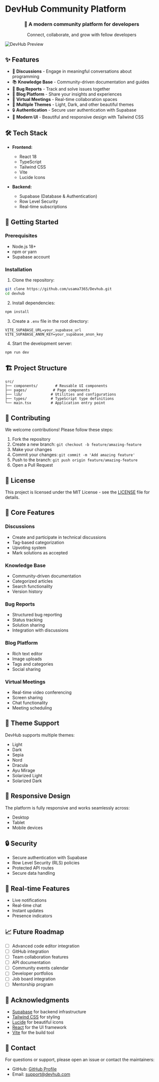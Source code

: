 # DevHub Community Platform

<div align="center">
  <h3>🚀 A modern community platform for developers</h3>
  <p>Connect, collaborate, and grow with fellow developers</p>
</div>

![DevHub Preview](https://images.unsplash.com/photo-1522071820081-009f0129c71c?w=1200&h=400&fit=crop)

## ✨ Features

- 💬 **Discussions** - Engage in meaningful conversations about programming
- 📚 **Knowledge Base** - Community-driven documentation and guides
- 🐛 **Bug Reports** - Track and solve issues together
- 📝 **Blog Platform** - Share your insights and experiences
- 🎥 **Virtual Meetings** - Real-time collaboration spaces
- 🌙 **Multiple Themes** - Light, Dark, and other beautiful themes
- 🔒 **Authentication** - Secure user authentication with Supabase
- 🎨 **Modern UI** - Beautiful and responsive design with Tailwind CSS

## 🛠️ Tech Stack

- **Frontend:**
  - React 18
  - TypeScript
  - Tailwind CSS
  - Vite
  - Lucide Icons

- **Backend:**
  - Supabase (Database & Authentication)
  - Row Level Security
  - Real-time subscriptions

## 🚀 Getting Started

### Prerequisites

- Node.js 18+
- npm or yarn
- Supabase account

### Installation

1. Clone the repository:
```bash
git clone https://github.com/usama7365/Devhub.git
cd devhub
```

2. Install dependencies:
```bash
npm install
```

3. Create a `.env` file in the root directory:
```env
VITE_SUPABASE_URL=your_supabase_url
VITE_SUPABASE_ANON_KEY=your_supabase_anon_key
```

4. Start the development server:
```bash
npm run dev
```

## 🏗️ Project Structure

```
src/
├── components/        # Reusable UI components
├── pages/            # Page components
├── lib/             # Utilities and configurations
├── types/           # TypeScript type definitions
└── main.tsx         # Application entry point
```

## 🤝 Contributing

We welcome contributions! Please follow these steps:

1. Fork the repository
2. Create a new branch: `git checkout -b feature/amazing-feature`
3. Make your changes
4. Commit your changes: `git commit -m 'Add amazing feature'`
5. Push to the branch: `git push origin feature/amazing-feature`
6. Open a Pull Request

## 📝 License

This project is licensed under the MIT License - see the [LICENSE](LICENSE) file for details.

## 🌟 Core Features

### Discussions
- Create and participate in technical discussions
- Tag-based categorization
- Upvoting system
- Mark solutions as accepted

### Knowledge Base
- Community-driven documentation
- Categorized articles
- Search functionality
- Version history

### Bug Reports
- Structured bug reporting
- Status tracking
- Solution sharing
- Integration with discussions

### Blog Platform
- Rich text editor
- Image uploads
- Tags and categories
- Social sharing

### Virtual Meetings
- Real-time video conferencing
- Screen sharing
- Chat functionality
- Meeting scheduling

## 🎨 Theme Support

DevHub supports multiple themes:
- Light
- Dark
- Sepia
- Nord
- Dracula
- Ayu Mirage
- Solarized Light
- Solarized Dark

## 📱 Responsive Design

The platform is fully responsive and works seamlessly across:
- Desktop
- Tablet
- Mobile devices

## 🔒 Security

- Secure authentication with Supabase
- Row Level Security (RLS) policies
- Protected API routes
- Secure data handling

## 🔄 Real-time Features

- Live notifications
- Real-time chat
- Instant updates
- Presence indicators

## 📈 Future Roadmap

- [ ] Advanced code editor integration
- [ ] GitHub integration
- [ ] Team collaboration features
- [ ] API documentation
- [ ] Community events calendar
- [ ] Developer portfolios
- [ ] Job board integration
- [ ] Mentorship program

## 💖 Acknowledgments

- [Supabase](https://supabase.com) for backend infrastructure
- [Tailwind CSS](https://tailwindcss.com) for styling
- [Lucide](https://lucide.dev) for beautiful icons
- [React](https://reactjs.org) for the UI framework
- [Vite](https://vitejs.dev) for the build tool

## 📧 Contact

For questions or support, please open an issue or contact the maintainers:

- GitHub: [GitHub Profile](https://github.com/usama7365)
- Email: support@devhub.com